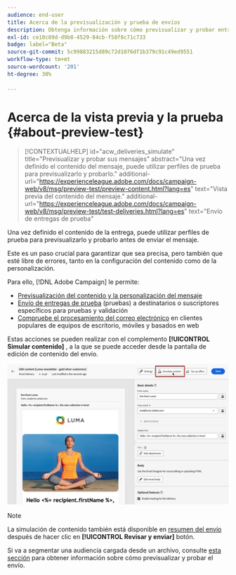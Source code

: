 ```yaml
---
audience: end-user
title: Acerca de la previsualización y prueba de envíos
description: Obtenga información sobre cómo previsualizar y probar entregas
exl-id: ce10c89d-d9b8-4529-84cb-f58f8c71c733
badge: label="Beta"
source-git-commit: 5c99883215d89c72d1076df1b379c91c49ed9551
workflow-type: tm+mt
source-wordcount: '201'
ht-degree: 30%

---
```


# Acerca de la vista previa y la prueba {#about-preview-test}

>[!CONTEXTUALHELP]
>id="acw_deliveries_simulate"
>title="Previsualizar y probar sus mensajes"
>abstract="Una vez definido el contenido del mensaje, puede utilizar perfiles de prueba para previsualizarlo y probarlo."
>additional-url="https://experienceleague.adobe.com/docs/campaign-web/v8/msg/preview-test/preview-content.html?lang=es" text="Vista previa del contenido del mensaje."
>additional-url="https://experienceleague.adobe.com/docs/campaign-web/v8/msg/preview-test/test-deliveries.html?lang=es" text="Envío de entregas de prueba"

Una vez definido el contenido de la entrega, puede utilizar perfiles de prueba para previsualizarlo y probarlo antes de enviar el mensaje.

Este es un paso crucial para garantizar que sea precisa, pero también que esté libre de errores, tanto en la configuración del contenido como de la personalización.

Para ello, [!DNL Adobe Campaign] le permite:

* [Previsualización del contenido y la personalización del mensaje](preview-content.md)
* [Envío de entregas de prueba](test-deliveries.md) (pruebas) a destinatarios o suscriptores específicos para pruebas y validación
* [Compruebe el procesamiento del correo electrónico](email-rendering.md) en clientes populares de equipos de escritorio, móviles y basados en web

Estas acciones se pueden realizar con el complemento **[!UICONTROL Simular contenido]** , a la que se puede acceder desde la pantalla de edición de contenido del envío.

<!-- from the [Edit content](../content/edit-content.md) screen or from the [Email Designer](../content/get-started-email-designer.md).-->

![](assets/simulate-button.png)

>[!NOTE]
>
>La simulación de contenido también está disponible en [resumen del envío](../monitor/prepare-send.md) después de hacer clic en **[!UICONTROL Revisar y enviar]** botón.
>
>Si va a segmentar una audiencia cargada desde un archivo, consulte [esta sección](../audience/file-audience.md#preview--test-your-email-test) para obtener información sobre cómo previsualizar y probar el envío.
